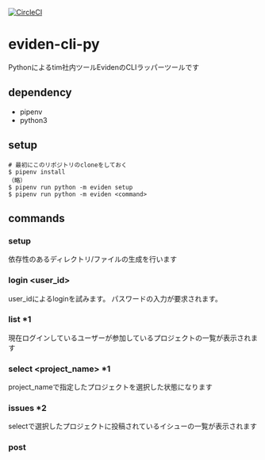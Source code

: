 [![CircleCI](https://circleci.com/gh/timedia/eviden-cli-py/tree/master.svg?style=svg)](https://circleci.com/gh/timedia/eviden-cli-py/tree/master)

# eviden-cli-py
Pythonによるtim社内ツールEvidenのCLIラッパーツールです
## dependency
* pipenv
* python3
## setup
```
# 最初にこのリポジトリのcloneをしておく
$ pipenv install
（略）
$ pipenv run python -m eviden setup
$ pipenv run python -m eviden <command>
```
## commands
### setup
依存性のあるディレクトリ/ファイルの生成を行います
### login <user_id>
user_idによるloginを試みます。
パスワードの入力が要求されます。
### list *1
現在ログインしているユーザーが参加しているプロジェクトの一覧が表示されます
### select <project_name> *1
project_nameで指定したプロジェクトを選択した状態になります
### issues *2
selectで選択したプロジェクトに投稿されているイシューの一覧が表示されます 
### post <title> <text> *2
指定したタイトルと本文で選択されているプロジェクトにイシューを投稿します

> *1 : 要ログイン
> *2 : 要プロジェクト選択

## author
濱田（2019/02インターン）
